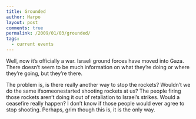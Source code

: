 ```yaml
---
title: Grounded
author: Harpo
layout: post
comments: true
permalink: /2009/01/03/grounded/
tags:
  - current events
---
```

Well, now it&#8217;s officially a war. Israeli ground forces have moved into Gaza. There doesn&#8217;t seem to be much information on what they&#8217;re doing or where they&#8217;re going, but they&#8217;re there.

The problem is, is there really another way to stop the rockets? Wouldn&#8217;t we do the same ifsomeonestarted shooting rockets at us? The people firing those rockets aren&#8217;t doing it out of retaliation to Israel&#8217;s strikes. Would a ceasefire really happen? I don&#8217;t know if those people would ever agree to stop shooting. Perhaps, grim though this is, it is the only way.